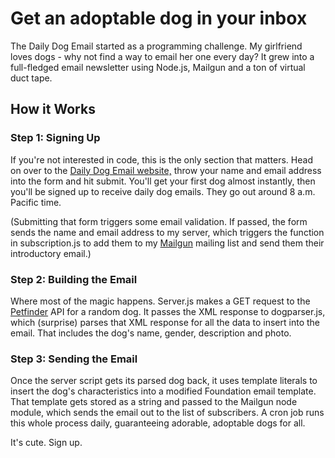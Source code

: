 # Get an adoptable dog in your inbox #

The Daily Dog Email started as a programming challenge. My girlfriend loves dogs - why not find a way to email her one every day? It grew into a full-fledged email newsletter using Node.js, Mailgun and a ton of virtual duct tape.

## How it Works ##

### Step 1: Signing Up ###

If you're not interested in code, this is the only section that matters. Head on over to the [Daily Dog Email website,](https://www.dailydogemail.com) throw your name and email address into the form and hit submit. You'll get your first dog almost instantly, then you'll be signed up to receive daily dog emails. They go out around 8 a.m. Pacific time.

(Submitting that form triggers some email validation. If passed, the form sends the name and email address to my server, which triggers the function in subscription.js to add them to my [Mailgun](http://www.mailgun.com/) mailing list and send them their introductory email.)

### Step 2: Building the Email ###

Where most of the magic happens. Server.js makes a GET request to the [Petfinder](https://www.petfinder.com/) API for a random dog. It passes the XML response to dogparser.js, which (surprise) parses that XML response for all the data to insert into the email. That includes the dog's name, gender, description and photo.

### Step 3: Sending the Email ###

Once the server script gets its parsed dog back, it uses template literals to insert the dog's characteristics into a modified Foundation email template. That template gets stored as a string and passed to the Mailgun node module, which sends the email out to the list of subscribers. A cron job runs this whole process daily, guaranteeing adorable, adoptable dogs for all.

It's cute. Sign up.
